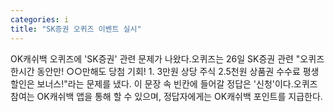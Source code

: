```yaml
---
categories: i
title: "SK증권 오퀴즈 이벤트 실시"
---
```

OK캐쉬백 오퀴즈에 &#39;SK증권&#39; 관련 문제가 나왔다.오퀴즈는 26일 SK증권 관련 "오퀴즈 한시간 동안만! ○○만해도 당첨 기회! 1. 3만원 상당 주식 2.5천원 상품권 수수료 평생할인은 보너스!"라는 문제를 냈다. 이 문장 속 빈칸에 들어갈 정답은 &#39;신청&#39;이다.오퀴즈 참여는 OK캐쉬백 앱을 통해 할 수 있으며, 정답자에게는 OK캐쉬백 포인트를 지급한다.